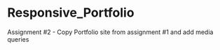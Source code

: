 # Responsive_Portfolio
Assignment #2 - Copy Portfolio site from assignment #1 and add media queries
